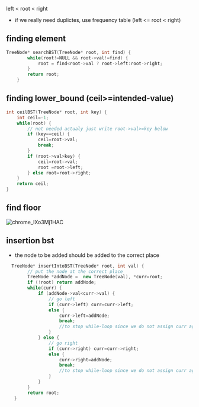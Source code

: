left < root < right
- if we really need duplictes, use frequency table (left <= root < right)

## finding element
```cpp
TreeNode* searchBST(TreeNode* root, int find) {
        while(root!=NULL && root->val!=find) {
            root = find<root->val ? root->left:root->right;
        }
        return root;
    }
```

## finding lower_bound (ceil>=intended-value)
```cpp
int ceilBST(TreeNode* root, int key) {
    int ceil=-1;
    while(root) {
        // not needed actualy just write root->val>=key below
        if (key==ceil) {
            ceil=root->val;
            break;
        }
        if (root->val>key) {
            ceil=root->val;
            root =root->left;
        } else root=root->right;
    }
    return ceil;
}
```

## find floor
![chrome_lXo3Mj1HAC](https://github.com/user-attachments/assets/7c300460-749e-432b-ac11-2e1c64e91d69)


## insertion bst
- the node to be added should be added to the correct place
```cpp
  TreeNode* insertIntoBST(TreeNode* root, int val) {
        // put the node at the correct place
        TreeNode *addNode =  new TreeNode(val), *curr=root;
        if (!root) return addNode;
        while(curr) {
            if (addNode->val<curr->val) {
                // go left
                if (curr->left) curr=curr->left;
                else {
                    curr->left=addNode;
                    break;
                    //to stop while-loop since we do not assign curr again
                }
            } else {
                // go right
                if (curr->right) curr=curr->right;
                else {
                    curr->right=addNode;
                    break;
                    //to stop while-loop since we do not assign curr again
                }
            }
        }
        return root;
   }
```
